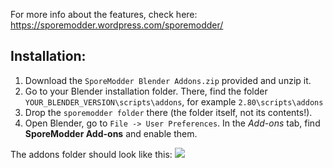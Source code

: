 For more info about the features, check here: https://sporemodder.wordpress.com/sporemodder/

## Installation:
1. Download the `SporeModder Blender Addons.zip` provided and unzip it.
2. Go to your Blender installation folder. There, find the folder `YOUR_BLENDER_VERSION\scripts\addons`, for example `2.80\scripts\addons`
3. Drop the `sporemodder folder` there (the folder itself, not its contents!).
4. Open Blender, go to `File -> User Preferences`. In the *Add-ons* tab, find **SporeModder Add-ons** and enable them.

The addons folder should look like this:
![](https://i.imgur.com/iWcTJTi.png)
